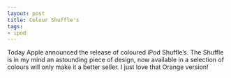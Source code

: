 ```yaml
---
layout: post
title: Colour Shuffle's
tags:
- ipod
---
```

Today Apple announced the release of coloured iPod Shuffle’s.
The Shuffle is in my mind an astounding piece of design, now available in a selection of colours will only make it a better seller. I just love that Orange version!

